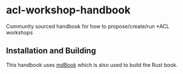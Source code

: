 # acl-workshop-handbook
Community sourced handbook for how to propose/create/run *ACL workshops


## Installation and Building

This handbook uses [mdBook](https://rust-lang.github.io/mdBook/) which is also used to build the Rust book.